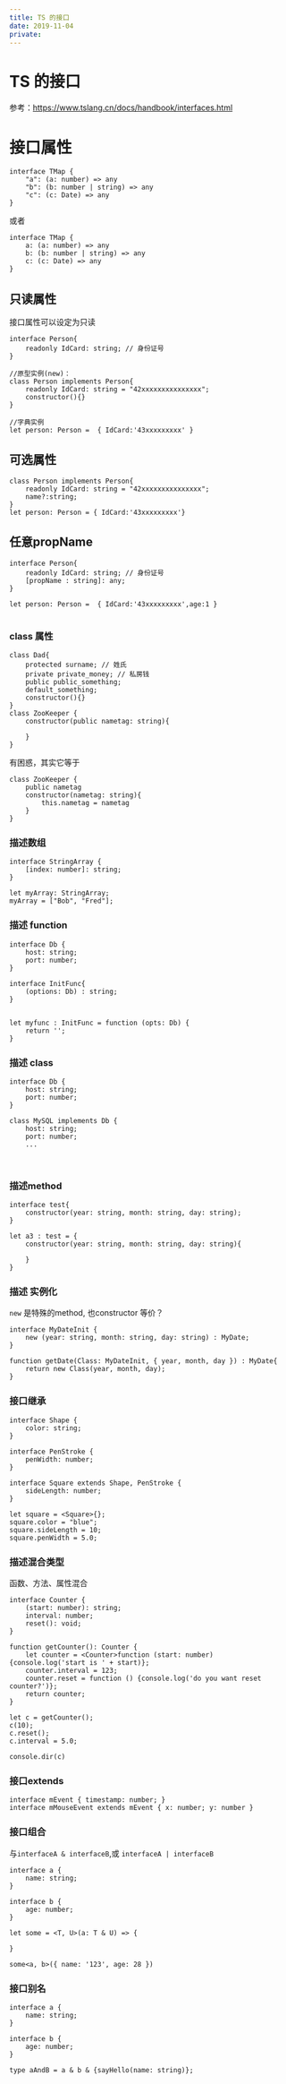 ```yaml
---
title: TS 的接口
date: 2019-11-04
private: 
---
```

# TS 的接口
参考：https://www.tslang.cn/docs/handbook/interfaces.html

# 接口属性
    interface TMap {
        "a": (a: number) => any
        "b": (b: number | string) => any
        "c": (c: Date) => any
    }

或者 

    interface TMap {
        a: (a: number) => any
        b: (b: number | string) => any
        c: (c: Date) => any
    }


## 只读属性
接口属性可以设定为只读

    interface Person{
        readonly IdCard: string; // 身份证号
    }

    //原型实例(new)：
    class Person implements Person{
        readonly IdCard: string = "42xxxxxxxxxxxxxxx";
        constructor(){}
    }

    //字典实例
    let person: Person =  { IdCard:'43xxxxxxxxx' }

## 可选属性

    class Person implements Person{
        readonly IdCard: string = "42xxxxxxxxxxxxxxx";
        name?:string;
    }
    let person: Person = { IdCard:'43xxxxxxxxx'}

## 任意propName

    interface Person{
        readonly IdCard: string; // 身份证号
        [propName : string]: any;
    }
    ​
    let person: Person =  { IdCard:'43xxxxxxxxx',age:1 }
    ​

### class 属性

    class Dad{
        protected surname; // 姓氏
        private private_money; // 私房钱
        public public_something;
        default_something;
        constructor(){}
    }
    class ZooKeeper {
        constructor(public nametag: string){
    ​
        }
    }

有困惑，其实它等于

    class ZooKeeper {
        public nametag
        constructor(nametag: string){
            this.nametag = nametag
        }
    }

### 描述数组
    interface StringArray {
        [index: number]: string;
    }

    let myArray: StringArray;
    myArray = ["Bob", "Fred"];

### 描述 function

    interface Db {
        host: string;
        port: number;
    }
    ​
    interface InitFunc{
        (options: Db) : string;
    }
    ​
    ​
    let myfunc : InitFunc = function (opts: Db) {
        return '';
    }

### 描述 class
    interface Db {
        host: string;
        port: number;
    }
    ​
    class MySQL implements Db {
        host: string;
        port: number;
        ...
​
### 描述method

    interface test{
        constructor(year: string, month: string, day: string);
    }
    ​
    let a3 : test = {
        constructor(year: string, month: string, day: string){
    ​
        }
    }

### 描述 实例化
`new` 是特殊的method, 也constructor 等价？

    interface MyDateInit {
        new (year: string, month: string, day: string) : MyDate;
    }

    function getDate(Class: MyDateInit, { year, month, day }) : MyDate{
        return new Class(year, month, day);
    }

### 接口继承
    interface Shape {
        color: string;
    }

    interface PenStroke {
        penWidth: number;
    }

    interface Square extends Shape, PenStroke {
        sideLength: number;
    }

    let square = <Square>{};
    square.color = "blue";
    square.sideLength = 10;
    square.penWidth = 5.0;


### 描述混合类型
函数、方法、属性混合

    interface Counter {
        (start: number): string;
        interval: number;
        reset(): void;
    }
    ​
    function getCounter(): Counter {
        let counter = <Counter>function (start: number) {console.log('start is ' + start)};
        counter.interval = 123;
        counter.reset = function () {console.log('do you want reset counter?')};
        return counter;
    }
    ​
    let c = getCounter();
    c(10);
    c.reset();
    c.interval = 5.0;
    ​
    console.dir(c)
### 接口extends
    interface mEvent { timestamp: number; }
    interface mMouseEvent extends mEvent { x: number; y: number }

### 接口组合
与`interfaceA & interfaceB`,或 `interfaceA | interfaceB`

    interface a {
        name: string;
    }

    interface b {
        age: number;
    }

    let some = <T, U>(a: T & U) => {

    }

    some<a, b>({ name: '123', age: 28 })

### 接口别名

    interface a {
        name: string;
    }
    ​
    interface b {
        age: number;
    }
    ​
    type aAndB = a & b & {sayHello(name: string)};
